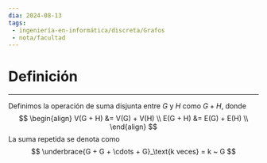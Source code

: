 ```yaml
---
dia: 2024-08-13
tags: 
 - ingeniería-en-informática/discreta/Grafos
 - nota/facultad
---
```

# Definición
---
Definimos la operación de suma disjunta entre $G$ y $H$ como $G + H$, donde $$ \begin{align} 
    V(G + H) &= V(G) + V(H) \\
    E(G + H) &= E(G) + E(H) \\
\end{align} $$
La suma repetida se denota como $$ \underbrace{G + G + \cdots + G}_\text{k veces} = k ~ G $$
